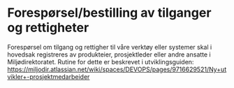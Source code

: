 # Forespørsel/bestilling av tilganger og rettigheter


Forespørsel om tilgang og rettigher til våre verktøy eller systemer skal i hovedsak registreres av produkteier, prosjektleder eller andre ansatte i Miljødirektoratet.
Rutine for dette er beskrevet i utviklingsguiden: https://miljodir.atlassian.net/wiki/spaces/DEVOPS/pages/9716629521/Ny+utvikler+-prosjektmedarbeider
